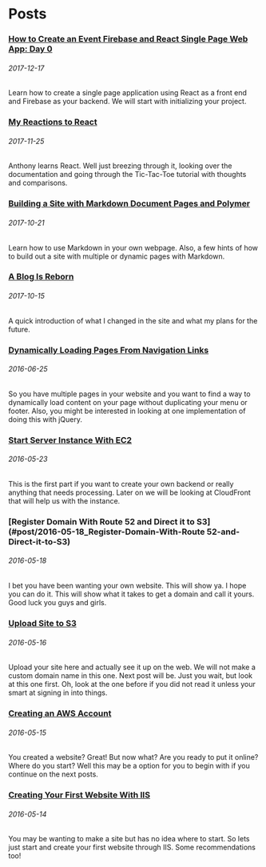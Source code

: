 # Posts

### [How to Create an Event Firebase and React Single Page Web App: Day 0](#post/2017-12-17_How-to-Create-an-Event-Firebase-and-React-Single-Page-Web-App-Day0)
###### 2017-12-17
Learn how to create a single page application using React as a front end and Firebase as your backend. We will start with initializing your project.

### [My Reactions to React](#post/2017-11-25_My-Reactions-to-React)
###### 2017-11-25
Anthony learns React. Well just breezing through it, looking over the documentation and going through the Tic-Tac-Toe tutorial with thoughts and comparisons.

### [Building a Site with Markdown Document Pages and Polymer](#post/2017-10-21_Building-a-Site-with-Markdown-Document-Pages-and-Polymer)
###### 2017-10-21
Learn how to use Markdown in your own webpage. Also, a few hints of how to build out a site with multiple or dynamic pages with Markdown.

### [A Blog Is Reborn](#post/2017-10-15_A-Blog-Is-Reborn)
###### 2017-10-15
A quick introduction of what I changed in the site and what my plans for the future.

### [Dynamically Loading Pages From Navigation Links](#post/2016-06-25_Dynamically-Loading-Pages-From-Navigation-Links)
###### 2016-06-25
So you have multiple pages in your website and you want to find a way to dynamically load content on your page without duplicating your menu or footer. Also, you might be interested in looking at one implementation of doing this with jQuery.

### [Start Server Instance With EC2](#post/2016-05-23_Start-Server-Instance-With-EC2)
###### 2016-05-23
This is the first part if you want to create your own backend or really anything that needs processing. Later on we will be looking at CloudFront that will help us with the instance.

### [Register Domain With Route 52 and Direct it to S3](#post/2016-05-18_Register-Domain-With-Route 52-and-Direct-it-to-S3)
###### 2016-05-18
I bet you have been wanting your own website. This will show ya. I hope you can do it. This will show what it takes to get a domain and call it yours. Good luck you guys and girls.

### [Upload Site to S3](#post/2016-05-16_Upload-Site-to-S3)
###### 2016-05-16
Upload your site here and actually see it up on the web. We will not make a custom domain name in this one. Next post will be. Just you wait, but look at this one first. Oh, look at the one before if you did not read it unless your smart at signing in into things.

### [Creating an AWS Account](#post/2016-05-15_Creating-an-AWS-Account)
###### 2016-05-15
You created a website? Great! But now what? Are you ready to put it online? Where do you start? Well this may be a option for you to begin with if you continue on the next posts.

### [Creating Your First Website With IIS](#post/2016-05-14_Creating-Your-First-Website-With-IIS)
###### 2016-05-14
You may be wanting to make a site but has no idea where to start. So lets just start and create your first website through IIS. Some recommendations too!

